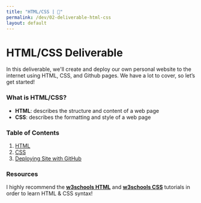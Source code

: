 ```yaml
---
title: "HTML/CSS | 💙"
permalink: /dev/02-deliverable-html-css
layout: default
---
```


# HTML/CSS Deliverable

In this deliverable, we'll create and deploy our own personal website to the internet using HTML, CSS, and Github pages. We have a lot to cover, so let’s get started!

### What is HTML/CSS?

- **HTML**: describes the structure and content of a web page
- **CSS**: describes the formatting and style of a web page



### Table of Contents

1. [HTML](/blue/dev/02-deliverable-html)
2. [CSS](/blue/dev/02-deliverable-css)
3. [Deploying Site with GitHub](/blue/dev/02-deliverable-deploy)



### Resources

I highly recommend the **[w3schools HTML](https://www.w3schools.com/html/default.asp)** and **[w3schools CSS](https://www.w3schools.com/css/default.asp)** tutorials in order to learn HTML & CSS syntax!


